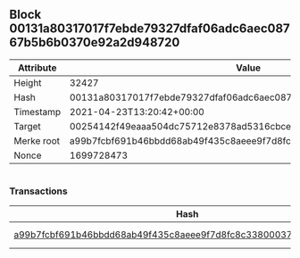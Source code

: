 ## Block 00131a80317017f7ebde79327dfaf06adc6aec08767b5b6b0370e92a2d948720

Attribute | Value
--- | ---
Height | 32427
Hash | 00131a80317017f7ebde79327dfaf06adc6aec08767b5b6b0370e92a2d948720
Timestamp | 2021-04-23T13:20:42+00:00
Target | 00254142f49eaaa504dc75712e8378ad5316cbcead634704b3734b6271167cc4
Merke root | a99b7fcbf691b46bbdd68ab49f435c8aeee9f7d8fc8c3380003779533ed63803
Nonce | 1699728473

```

```

### Transactions

Hash | Amount
--- | ---
[a99b7fcbf691b46bbdd68ab49f435c8aeee9f7d8fc8c3380003779533ed63803](a99b7fcbf691b46bbdd68ab49f435c8aeee9f7d8fc8c3380003779533ed63803.md) | 10.00000000 SKEPTI 
